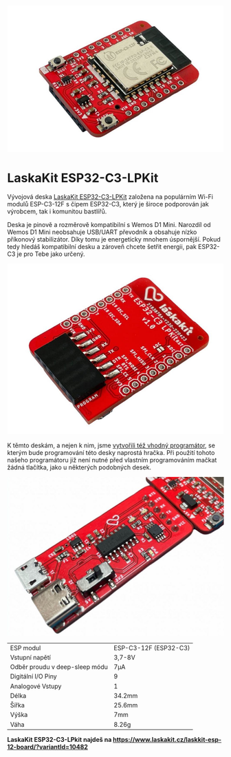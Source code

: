 ![LaskaKit ESP32-C3-LPKit](https://github.com/LaskaKit/ESP32-C3-LPKit/blob/main/img/ESP32-C3-LPkit_1.JPG)

# LaskaKit ESP32-C3-LPKit 

Vývojová deska [LaskaKit ESP32-C3-LPKit](https://www.laskakit.cz/laskkit-esp-12-board/?variantId=10482) založena na populárním Wi-Fi modulů ESP-C3-12F s čipem ESP32-C3, který je široce podporován jak výrobcem, tak i komunitou bastlířů. 

Deska je pinově a rozměrově kompatibilní s Wemos D1 Mini. Narozdíl od Wemos D1 Mini neobsahuje USB/UART převodník a obsahuje nízko příkonový stabilizátor. Díky tomu je energeticky mnohem úspornější. Pokud tedy hledáš kompatibilní desku a zároveň chcete šetřit energii, pak ESP32-C3 je pro Tebe jako určený.

![LaskaKit ESP32-C3-LPKit](https://github.com/LaskaKit/ESP32-C3-LPKit/blob/main/img/ESP32-C3-LPkit_2.JPG)

K těmto deskám, a nejen k nim, jsme [vytvořili též vhodný programátor](https://www.laskakit.cz/laskakit-ch340-programmer-usb-c--microusb--uart/), se kterým bude programování této desky naprostá hračka. Při použití tohoto našeho programátoru již není nutné před vlastním programováním mačkat žádná tlačítka, jako u některých podobných desek.

![LaskaKit ESP32-C3-LPKit](https://github.com/LaskaKit/ESP32-C3-LPKit/blob/main/img/ESP32-C3-LPkit_3.JPG)

|  |  |
|---|---|
| ESP modul | 	ESP-C3-12F (ESP32-C3) | 
| Vstupní napětí | 	3,7-8V | 
| Odběr proudu v deep-sleep módu | 7μA | 
| Digitální I/O Piny | 9 | 
| Analogové Vstupy | 1 | 
| Délka |34.2mm | 
| Šířka | 25.6mm | 
| Výška | 7mm | 
| Váha | 8.26g | 

**LaskaKit ESP32-C3-LPkit najdeš na https://www.laskakit.cz/laskkit-esp-12-board/?variantId=10482**
